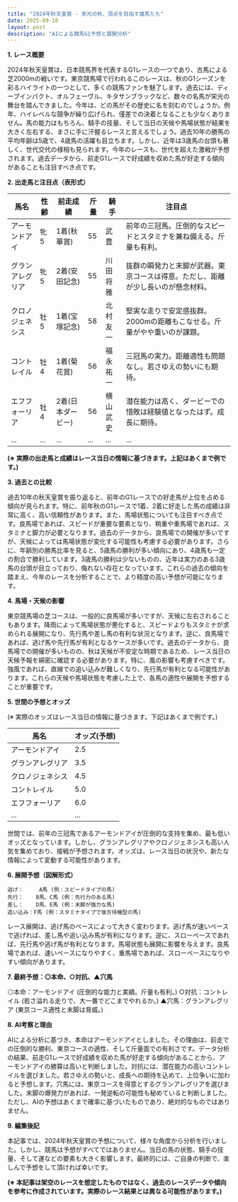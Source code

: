 ```yaml
---
title: "2024年秋天皇賞 - 栄光の秋、頂点を目指す雄馬たち"
date: 2025-09-10
layout: post
description: "AIによる競馬G1予想と展開分析"
---
```


**1. レース概要**

2024年秋天皇賞は、日本競馬界を代表するG1レースの一つであり、古馬による芝2000mの戦いです。東京競馬場で行われるこのレースは、秋のG1シーズンを彩るハイライトの一つとして、多くの競馬ファンを魅了します。過去には、ディープインパクト、オルフェーヴル、キタサンブラックなど、数々の名馬が栄光の舞台を踏んできました。今年は、どの馬がその歴史に名を刻むのでしょうか。例年、ハイレベルな競争が繰り広げられ、僅差での決着となることも少なくありません。馬の能力はもちろん、騎手の技量、そして当日の天候や馬場状態が結果を大きく左右する、まさに手に汗握るレースと言えるでしょう。過去10年の勝馬の平均年齢は5歳で、4歳馬の活躍も目立ちます。しかし、近年は3歳馬の台頭も著しく、世代交代の様相も見られます。今年のレースも、世代を超えた激戦が予想されます。過去データから、前走G1レースで好成績を収めた馬が好走する傾向があることも注目すべき点です。


**2. 出走馬と注目点（表形式）**

| 馬名           | 性齢 | 前走成績           | 斤量 | 騎手       | 注目点                                                                     |
|---------------|-----|--------------------|-----|------------|-----------------------------------------------------------------------------|
| アーモンドアイ   | 牝5 | 1着(秋華賞)       | 55  | 武豊       | 前年の三冠馬。圧倒的なスピードとスタミナを兼ね備える。斤量も有利。                  |
| グランアレグリア | 牝5 | 2着(安田記念)     | 55  | 川田将雅   | 抜群の瞬発力と末脚が武器。東京コースは得意。ただし、距離が少し長いのが懸念材料。 |
| クロノジェネシス | 牡5 | 1着(宝塚記念)     | 58  | 北村友一   | 堅実な走りで安定感抜群。2000mの距離もこなせる。斤量がやや重いのが課題。              |
| コントレイル     | 牡4 | 1着(菊花賞)       | 56  | 福永祐一   | 三冠馬の実力。距離適性も問題なし。若さゆえの勢いにも期待。                            |
| エフフォーリア    | 牡4 | 2着(日本ダービー) | 56  | 横山武史   | 潜在能力は高く、ダービーでの惜敗は経験値となったはず。成長に期待。                   |
| ...            | ... | ...               | ... | ...        | ...                                                                         |


**(※ 実際の出走馬と成績はレース当日の情報に基づきます。上記はあくまで例です。)**


**3. 過去との比較**

過去10年の秋天皇賞を振り返ると、前年のG1レースでの好走馬が上位を占める傾向が見られます。特に、前年秋のG1レースで1着、2着に好走した馬の成績は非常に高く、高い信頼性があります。また、馬場状態についても注目すべき点です。良馬場であれば、スピードが重要な要素となり、稍重や重馬場であれば、スタミナと脚力が必要となります。過去のデータから、良馬場での開催が多いですが、天候によっては馬場状態が変化する可能性も考慮する必要があります。さらに、年齢別の勝馬比率を見ると、5歳馬の勝利が多い傾向にあり、4歳馬も一定の割合で勝利しています。3歳馬の勝利は少ないものの、近年は実力のある3歳馬の台頭が目立っており、侮れない存在となっています。これらの過去の傾向を踏まえ、今年のレースを分析することで、より精度の高い予想が可能になります。


**4. 馬場・天候の影響**

東京競馬場の芝コースは、一般的に良馬場が多いですが、天候に左右されることもあります。降雨によって馬場状態が悪化すると、スピードよりもスタミナが求められる展開になり、先行馬や差し馬の有利な状況となります。逆に、良馬場であれば、逃げ馬や先行馬が有利となるケースが多いです。過去のデータから、良馬場での開催が多いものの、秋は天候が不安定な時期であるため、レース当日の天候予報を綿密に確認する必要があります。特に、風の影響も考慮すべきです。強風であれば、直線での追い込みが難しくなり、先行馬が有利となる可能性があります。これらの天候や馬場状態を考慮した上で、各馬の適性や展開を予想することが重要です。


**5. 世間の予想とオッズ**

(※ 実際のオッズはレース当日の情報に基づきます。下記はあくまで例です。)


| 馬名           | オッズ(予想) |
|---------------|-------------|
| アーモンドアイ   | 2.5         |
| グランアレグリア | 3.5         |
| クロノジェネシス | 4.5         |
| コントレイル     | 5.0         |
| エフフォーリア    | 6.0         |
| ...            | ...         |



世間では、前年の三冠馬であるアーモンドアイが圧倒的な支持を集め、最も低いオッズとなっています。しかし、グランアレグリアやクロノジェネシスも高い人気を集めており、接戦が予想されます。オッズは、レース当日の状況や、新たな情報によって変動する可能性があります。


**6. 展開予想（図解形式）**

```
逃げ：     A馬 (例：スピードタイプの馬)
先行：    B馬、C馬 (例：先行力のある馬)
差し：    D馬、E馬 (例：末脚が強力な馬)
追い込み：F馬 (例：スタミナタイプで後方待機型の馬)
```

レース展開は、逃げ馬のペースによって大きく変わります。逃げ馬が速いペースで逃げれば、差し馬や追い込み馬が有利になります。逆に、スローペースであれば、先行馬や逃げ馬が有利となります。馬場状態も展開に影響を与えます。良馬場であれば、速いペースになりやすく、重馬場であれば、スローペースになりやすい傾向があります。


**7. 最終予想：◎本命、○対抗、▲穴馬**

◎本命：アーモンドアイ (圧倒的な能力と実績。斤量も有利。)
○対抗：コントレイル (若さ溢れる走りで、大一番でどこまでやれるか。)
▲穴馬：グランアレグリア (東京コース適性と末脚は脅威。)


**8. AI考察と理由**

AIによる分析に基づき、本命はアーモンドアイとしました。その理由は、前走での圧倒的な勝利、東京コースの適性、そして斤量面での有利さです。データ分析の結果、前走G1レースで好成績を収めた馬が好走する傾向があることから、アーモンドアイの勝算は高いと判断しました。対抗には、潜在能力の高いコントレイルを選びました。若さゆえの勢いと、成長への期待を込めて、上位争いに加わると予想します。穴馬には、東京コースを得意とするグランアレグリアを選びました。末脚の爆発力があれば、一発逆転の可能性も秘めていると判断しました。ただし、AIの予想はあくまで確率に基づいたものであり、絶対的なものではありません。


**9. 編集後記**

本記事では、2024年秋天皇賞の予想について、様々な角度から分析を行いました。しかし、競馬は予想がすべてではありません。当日の馬の状態、騎手の技量、そして運などの要素も大きく影響します。最終的には、ご自身の判断で、楽しんで予想をして頂ければ幸いです。


**(※ 本記事は架空のレースを想定したものではなく、過去のレースデータや傾向を参考に作成されています。実際のレース結果とは異なる可能性があります。)**
